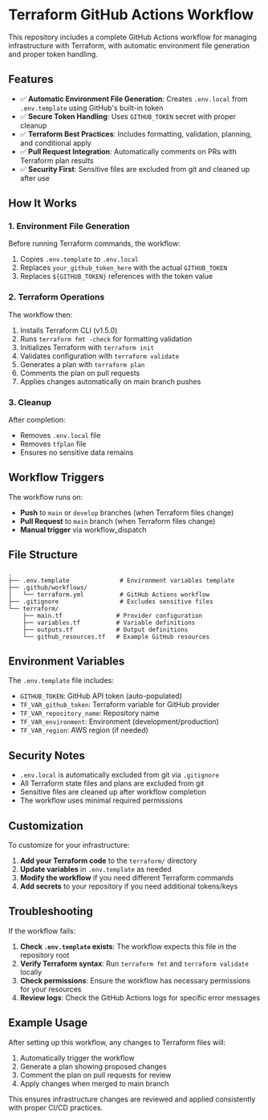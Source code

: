 # Terraform GitHub Actions Workflow

This repository includes a complete GitHub Actions workflow for managing infrastructure with Terraform, with automatic environment file generation and proper token handling.

## Features

- ✅ **Automatic Environment File Generation**: Creates `.env.local` from `.env.template` using GitHub's built-in token
- ✅ **Secure Token Handling**: Uses `GITHUB_TOKEN` secret with proper cleanup
- ✅ **Terraform Best Practices**: Includes formatting, validation, planning, and conditional apply
- ✅ **Pull Request Integration**: Automatically comments on PRs with Terraform plan results
- ✅ **Security First**: Sensitive files are excluded from git and cleaned up after use

## How It Works

### 1. Environment File Generation
Before running Terraform commands, the workflow:
1. Copies `.env.template` to `.env.local`
2. Replaces `your_github_token_here` with the actual `GITHUB_TOKEN`
3. Replaces `${GITHUB_TOKEN}` references with the token value

### 2. Terraform Operations
The workflow then:
1. Installs Terraform CLI (v1.5.0)
2. Runs `terraform fmt -check` for formatting validation
3. Initializes Terraform with `terraform init`
4. Validates configuration with `terraform validate`
5. Generates a plan with `terraform plan`
6. Comments the plan on pull requests
7. Applies changes automatically on main branch pushes

### 3. Cleanup
After completion:
- Removes `.env.local` file
- Removes `tfplan` file
- Ensures no sensitive data remains

## Workflow Triggers

The workflow runs on:
- **Push** to `main` or `develop` branches (when Terraform files change)
- **Pull Request** to `main` branch (when Terraform files change)
- **Manual trigger** via workflow_dispatch

## File Structure

```
.
├── .env.template              # Environment variables template
├── .github/workflows/
│   └── terraform.yml          # GitHub Actions workflow
├── .gitignore                 # Excludes sensitive files
└── terraform/
    ├── main.tf               # Provider configuration
    ├── variables.tf          # Variable definitions
    ├── outputs.tf            # Output definitions
    └── github_resources.tf   # Example GitHub resources
```

## Environment Variables

The `.env.template` file includes:

- `GITHUB_TOKEN`: GitHub API token (auto-populated)
- `TF_VAR_github_token`: Terraform variable for GitHub provider
- `TF_VAR_repository_name`: Repository name
- `TF_VAR_environment`: Environment (development/production)
- `TF_VAR_region`: AWS region (if needed)

## Security Notes

- `.env.local` is automatically excluded from git via `.gitignore`
- All Terraform state files and plans are excluded from git
- Sensitive files are cleaned up after workflow completion
- The workflow uses minimal required permissions

## Customization

To customize for your infrastructure:

1. **Add your Terraform code** to the `terraform/` directory
2. **Update variables** in `.env.template` as needed
3. **Modify the workflow** if you need different Terraform commands
4. **Add secrets** to your repository if you need additional tokens/keys

## Troubleshooting

If the workflow fails:

1. **Check `.env.template` exists**: The workflow expects this file in the repository root
2. **Verify Terraform syntax**: Run `terraform fmt` and `terraform validate` locally
3. **Check permissions**: Ensure the workflow has necessary permissions for your resources
4. **Review logs**: Check the GitHub Actions logs for specific error messages

## Example Usage

After setting up this workflow, any changes to Terraform files will:

1. Automatically trigger the workflow
2. Generate a plan showing proposed changes
3. Comment the plan on pull requests for review
4. Apply changes when merged to main branch

This ensures infrastructure changes are reviewed and applied consistently with proper CI/CD practices.